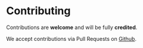 # Contributing

Contributions are **welcome** and will be fully **credited**.

We accept contributions via Pull Requests on [Github](https://github.com/manusiakemos/admin).
